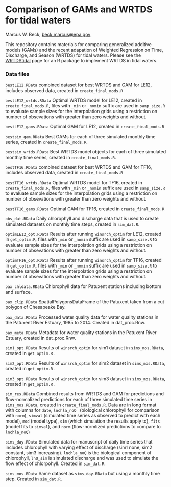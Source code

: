 # Comparison of GAMs and WRTDS for tidal waters
Marcus W. Beck, beck.marcus@epa.gov  

This repository contains materials for comparing generalized additive models (GAMs) and the recent adapation of Weighted Regression on Time, Discharge, and Season (WRTDS) for tidal waters.  Please see the [WRTDStidal](https://github.com/fawda123/wtreg_for_estuaries) page for an R package to implement WRTDS in tidal waters.

### Data files

`bestLE12.RData` combined dataset for best WRTDS and GAM for LE12, includes observed data, created in `create_final_mods.R`

`bestLE12_wrtds.RData` Optimal WRTDS model for LE12, created in `create_final_mods.R`, files with `_min` or `_nomin` suffix are used in `samp_size.R` to evaluate sample sizes for the interpolation grids using a restriction on number of obsevations with greater than zero weights and without.  
 
`bestLE12_gams.RData` Optimal GAM for LE12, created in `create_final_mods.R`
 
`bestsim_gam.RData` Best GAMs for each of three simulated monthly time series, created in `create_final_mods.R`.
 
`bestsim_wrtds.RData` Best WRTDS model objects for each of three simulated monthly time series, created in `create_final_mods.R`.
 
`bestTF16.RData` combined dataset for best WRTDS and GAM for TF16, includes observed data, created in `create_final_mods.R`
 
`bestTF16_wrtds.RData` Optimal WRTDS model for TF16, created in `create_final_mods.R`, files with `_min` or `_nomin` suffix are used in `samp_size.R` to evaluate sample sizes for the interpolation grids using a restriction on number of obsevations with greater than zero weights and without. 

`bestTF16_gams.RData` Optimal GAM for TF16, created in `create_final_mods.R`

`obs_dat.RData` Daily chlorophyll and discharge data that is used to create simulated datasets on monthly time steps, created in `sim_dat.R`.

`optimLE12_opt.RData` Results after running `winsrch_optim` for LE12, created in `get_optim.R`, files with `_min` or `_nomin` suffix are used in `samp_size.R` to evaluate sample sizes for the interpolation grids using a restriction on number of obsevations with greater than zero weights and without. 

`optimTF16_opt.RData` Results after running `winsrch_optim` for TF16, created in `get_optim.R`, files with `_min` or `_nomin` suffix are used in `samp_size.R` to evaluate sample sizes for the interpolation grids using a restriction on number of obsevations with greater than zero weights and without. 

`pax_chldata.RData` Chlorophyll data for Patuxent stations including bottom and surface.

`pax_clip.RData` SpatialPolygonsDataFrame of the Patuxent taken from a cut polygon of Chesapeake Bay.

`pax_data.RData` Processed water quality data for water quality stations in the Patuxent River Estuary, 1985 to 2014.  Created in dat_proc.Rnw.

`pax_meta.RData` Metadata for water quality stations in the Patuxent River Estuary, created in dat_proc.Rnw.

`sim1_opt.RData` Results of `winsrch_optim` for sim1 dataset in `sims_mos.RData`, created in `get_optim.R.`

`sim2_opt.RData` Results of `winsrch_optim` for sim2 dataset in `sims_mos.RData`, created in `get_optim.R.`

`sim3_opt.RData` Results of `winsrch_optim` for sim3 dataset in `sims_mos.RData`, created in `get_optim.R.`

`sim_res.RData` Combined results from WRTDS and GAM for predictions and flow-normalized predictions for each of three simulated time series in `sims_mos.RData`, created in `create_final_mods.R`.  Data are in long format with columns for `date`, `lnchla_noQ ` (biological chlorophyll for comparison with `norm`), `simval` (simulated time series as observed to predict with each model), `mod` (model type), `sim` (which simulation the results apply to), `fits` (model fits to `simval`), and `norm` (flow-normlized predictions to compare to `lnchla_noQ`)

`sims_day.RData` Simulated data for manuscript of daily time series that includes chlorophyll with varying effect of discharge (sim1 none, sim2 constant, sim3 increasing).  `lnchla_noQ` is the biological component of chlorophyll, `lnQ_sim` is simulated discharge and was used to simulate the flow effect of chlorpohyll.  Created in `sim_dat.R`.

`sims_mos.RData` Same dataset as `sims_day.RData` but using a monthly time step.  Created in `sim_dat.R`.
